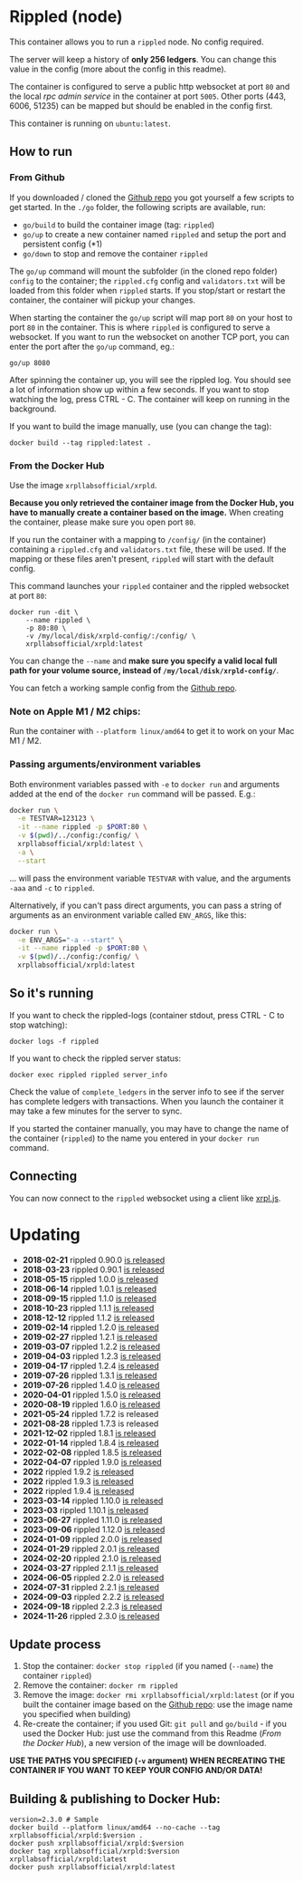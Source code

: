 # Rippled (node)

This container allows you to run a `rippled` node. No config required.

The server will keep a history of **only 256 ledgers**. You can change this value in the config (more about the config in this readme).

The container is configured to serve a public http websocket at port `80` and the local _rpc admin service_ in the container at port `5005`.
Other ports (443, 6006, 51235) can be mapped but should be enabled in the config first.

This container is running on `ubuntu:latest`.


## How to run

### From Github

If you downloaded / cloned the [Github repo](https://github.com/WietseWind/docker-rippled) you got yourself a few scripts to get started. In the `./go` folder, the following scripts are available, run:

- `go/build` to build the container image (tag: `rippled`)
- `go/up` to create a new container named `rippled` and setup the port and persistent config (*1)
- `go/down` to stop and remove the container `rippled`

The `go/up` command will mount the subfolder (in the cloned repo folder) `config` to the container; the `rippled.cfg` config and `validators.txt` will be loaded from this folder when `rippled` starts. If you stop/start or restart the container, the container will pickup your changes.

When starting the container the `go/up` script will map port `80` on your host to port `80` in the container. This is where `rippled` is configured to serve a websocket. If you want to run the websocket on another TCP port, you can enter the port after the `go/up` command, eg.:

```
go/up 8080
```

After spinning the container up, you will see the rippled log. You should see a lot of information show up within a few seconds. If you want to stop watching the log, press CTRL - C. The container will keep on running in the background.

If you want to build the image manually, use (you can change the tag):

```
docker build --tag rippled:latest .
```

### From the Docker Hub

Use the image `xrpllabsofficial/xrpld`.

**Because you only retrieved the container image from the Docker Hub, you have to manually create a container based on the image.** When creating the container, please make sure you open port `80`.

If you run the container with a mapping to `/config/` (in the container) containing a `rippled.cfg` and `validators.txt` file, these will be used. If the mapping or these files aren't present, `rippled` will start with the default config.

This command launches your `rippled` container and the rippled websocket at port `80`:

```
docker run -dit \
    --name rippled \
    -p 80:80 \
    -v /my/local/disk/xrpld-config/:/config/ \
    xrpllabsofficial/xrpld:latest
```

You can change the `--name` and **make sure you specify a valid local full path for your volume source, instead of `/my/local/disk/xrpld-config/`**.

You can fetch a working sample config from the [Github repo](https://github.com/WietseWind/docker-rippled).

### Note on Apple M1 / M2 chips:

Run the container with `--platform linux/amd64` to get it to work on your Mac M1 / M2.

### Passing arguments/environment variables

Both environment variables passed with `-e` to `docker run` and arguments added at the end of the `docker run` command will be passed. E.g.:

```bash
docker run \
  -e TESTVAR=123123 \
  -it --name rippled -p $PORT:80 \
  -v $(pwd)/../config:/config/ \
  xrpllabsofficial/xrpld:latest \
  -a \
  --start
```

... will pass the environment variable `TESTVAR` with value, and the arguments `-aaa` and `-c` to `rippled`.

Alternatively, if you can't pass direct arguments, you can pass a string of arguments as an environment variable called `ENV_ARGS`, like this:

```bash
docker run \
  -e ENV_ARGS="-a --start" \
  -it --name rippled -p $PORT:80 \
  -v $(pwd)/../config:/config/ \
  xrpllabsofficial/xrpld:latest
```

## So it's running

If you want to check the rippled-logs (container stdout, press CTRL - C to stop watching):

```
docker logs -f rippled
```

If you want to check the rippled server status:

```
docker exec rippled rippled server_info
```

Check the value of `complete_ledgers` in the server info to see if the server
has complete ledgers with transactions. When you launch the container it may take
a few minutes for the server to sync.

If you started the container manually, you may have to change the name of the container (`rippled`) to the name you entered in your `docker run` command.

## Connecting

You can now connect to the `rippled` websocket using a client like [xrpl.js](https://github.com/XRPLF/xrpl.js/tree/main).

# Updating

- **2018-02-21** rippled 0.90.0 [is released](https://ripple.com/dev-blog/rippled-version-0-90-0/)
- **2018-03-23** rippled 0.90.1 [is released](https://ripple.com/dev-blog/rippled-version-0-90-1/)
- **2018-05-15** rippled 1.0.0 [is released](https://twitter.com/nbougalis/status/996385729646297090)
- **2018-06-14** rippled 1.0.1 [is released](https://ripple.com/dev-blog/rippled-version-1-0-1/)
- **2018-09-15** rippled 1.1.0 [is released](https://github.com/ripple/rippled/releases/tag/1.1.0)
- **2018-10-23** rippled 1.1.1 [is released](https://ripple.com/dev-blog/rippled-version-1-1-1/)
- **2018-12-12** rippled 1.1.2 [is released](https://ripple.com/dev-blog/introducing-xrp-ledger-rippled-version-1-1-2/)
- **2019-02-14** rippled 1.2.0 [is released](https://github.com/ripple/rippled/releases/tag/1.2.0)
- **2019-02-27** rippled 1.2.1 [is released](https://github.com/ripple/rippled/releases/tag/1.2.1)
- **2019-03-07** rippled 1.2.2 [is released](https://github.com/ripple/rippled/releases/tag/1.2.2)
- **2019-04-03** rippled 1.2.3 [is released](https://github.com/ripple/rippled/releases/tag/1.2.3)
- **2019-04-17** rippled 1.2.4 [is released](https://github.com/ripple/rippled/releases/tag/1.2.4)
- **2019-07-26** rippled 1.3.1 [is released](https://xrpl.org/blog/2019/rippled-1.3.1.html)
- **2019-07-26** rippled 1.4.0 [is released](https://xrpl.org/blog/2019/rippled-1.4.0.html)
- **2020-04-01** rippled 1.5.0 [is released](https://xrpl.org/blog/2020/rippled-1.5.0.html)
- **2020-08-19** rippled 1.6.0 [is released](https://xrpl.org/blog/2020/rippled-1.6.0.html)
- **2021-05-24** rippled 1.7.2 is released
- **2021-08-28** rippled 1.7.3 is released
- **2021-12-02** rippled 1.8.1 [is released](https://xrpl.org/blog/2021/rippled-1.8.1.html)
- **2022-01-14** rippled 1.8.4 [is released](https://xrpl.org/blog/2022/rippled-1.8.4.html)
- **2022-02-08** rippled 1.8.5 [is released](https://xrpl.org/blog/2022/rippled-1.8.5.html)
- **2022-04-07** rippled 1.9.0 [is released](https://xrpl.org/blog/2022/rippled-1.9.0.html)
- **2022** rippled 1.9.2 [is released](https://xrpl.org/blog/2022/rippled-1.9.2.html)
- **2022** rippled 1.9.3 [is released](https://xrpl.org/blog/2022/rippled-1.9.3.html)
- **2022** rippled 1.9.4 [is released](https://xrpl.org/blog/2022/rippled-1.9.4.html)
- **2023-03-14** rippled 1.10.0 [is released](https://xrpl.org/blog/2023/rippled-1.10.0.html)
- **2023-03** rippled 1.10.1 [is released](https://xrpl.org/blog/2023/rippled-1.10.0.html)
- **2023-06-27** rippled 1.11.0 [is released](https://xrpl.org/blog/2023/rippled-1.11.0.html)
- **2023-09-06** rippled 1.12.0 [is released](https://xrpl.org/blog/2023/rippled-1.12.0.html)
- **2024-01-09** rippled 2.0.0 [is released](https://xrpl.org/blog/2024/rippled-2.0.0.html)
- **2024-01-29** rippled 2.0.1 [is released](https://github.com/XRPLF/rippled/releases/tag/2.0.1)
- **2024-02-20** rippled 2.1.0 [is released](https://xrpl.org/blog/2024/rippled-2.1.0.html)
- **2024-03-27** rippled 2.1.1 [is released](https://xrpl.org/blog/2024/rippled-2.1.1)
- **2024-06-05** rippled 2.2.0 [is released](https://xrpl.org/blog/2024/rippled-2.2.0)
- **2024-07-31** rippled 2.2.1 [is released](https://xrpl.org/blog/2024/rippled-2.2.1)
- **2024-09-03** rippled 2.2.2 [is released](https://xrpl.org/blog/2024/rippled-2.2.2)
- **2024-09-18** rippled 2.2.3 [is released](https://xrpl.org/blog/2024/rippled-2.2.3)
- **2024-11-26** rippled 2.3.0 [is released](https://xrpl.org/blog/2024/rippled-2.3.0)

## Update process

1. Stop the container: `docker stop rippled` (if you named (`--name`) the container `rippled`)
2. Remove the container: `docker rm rippled`
3. Remove the image: `docker rmi xrpllabsofficial/xrpld:latest` (or if you built the container image based on the [Github repo](https://github.com/WietseWind/docker-rippled): use the image name you specified when building)
4. Re-create the container; if you used Git: `git pull` and `go/build` - if you used the Docker Hub: just use the command from this Readme (_From the Docker Hub_), a new version of the image will be downloaded.

**USE THE PATHS YOU SPECIFIED (`-v` argument) WHEN RECREATING THE CONTAINER IF YOU WANT TO KEEP YOUR CONFIG AND/OR DATA!**

## Building & publishing to Docker Hub:

```
version=2.3.0 # Sample
docker build --platform linux/amd64 --no-cache --tag xrpllabsofficial/xrpld:$version .
docker push xrpllabsofficial/xrpld:$version
docker tag xrpllabsofficial/xrpld:$version xrpllabsofficial/xrpld:latest
docker push xrpllabsofficial/xrpld:latest
```
